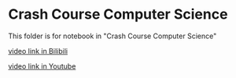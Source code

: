 # Crash Course Computer Science
This folder is for notebook in "Crash Course Computer Science"

[video link in Bilibili](https://www.bilibili.com/video/BV1EW411u7th/)

[video link in Youtube](https://www.youtube.com/playlist?list=PL8dPuuaLjXtNlUrzyH5r6jN9ulI)

